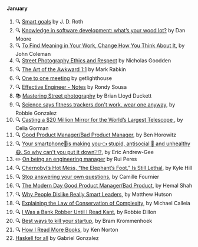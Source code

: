 
#### January

1. 🔍 [Smart goals](http://www.getrichslowly.org/2017/12/26/smart-goals/) by J. D. Roth
2. 🔍 [Knowledge in software development: what’s your wood lot?](http://www.mooreds.com/wordpress/archives/2592) by Dan Moore
3. 🔍 [To Find Meaning in Your Work, Change How You Think About It](https://hbr.org/2017/12/to-find-meaning-in-your-work-change-how-you-think-about-it), by John Coleman
4. 🔍 [Street Photography Ethics and Respect](https://petapixel.com/2016/07/16/street-photography-ethics-respect/) by  Nicholas Goodden
5. 🔍 [The Art of the Awkward 1:1](https://medium.com/@mrabkin/the-art-of-the-awkward-1-1-f4e1dcbd1c5c) by Mark Rabkin
6. 🔍 [One to one meeting](https://getlighthouse.com/blog/one-to-one-meeting) by getlighthouse
7. 🔍 [Effective Engineer - Notes](https://gist.github.com/rondy/af1dee1d28c02e9a225ae55da2674a6f) by Rondy Sousa
8. 📚 [Mastering Street photography](https://www.amazon.co.uk/Mastering-Street-Photography-Brian-Duckett/dp/1781452695) by Brian Lloyd Duckett
9. 🔍 [Science says fitness trackers don't work. wear one anyway](https://www.wired.com/story/science-says-fitness-trackers-dont-work-wear-one-anyway/), by Robbie Gonzalez
10. 🔍 [Casting a $20 Million Mirror for the World’s Largest Telescope
](https://spectrum.ieee.org/video/aerospace/astrophysics/casting-a-20-million-mirror-for-the-worlds-largest-telescope), by Celia Gorman
11. 🔍 [Good Product Manager/Bad Product Manager](https://a16z.com/2012/06/15/good-product-managerbad-product-manager/), by Ben Horowitz
12. 🔍 [Your smartphone📱is making you👈 stupid, antisocial 🙅 and unhealthy 😷. So why can't you put it down❔⁉️](https://www.theglobeandmail.com/technology/your-smartphone-is-making-you-stupid/article37511900/), by Eric Andrew-Gee
13. ✏️ [On being an engineering manager](http://codeplease.io/2018/01/15/on-being-an-engineering-manager/) by Rui Peres
14. 🔍 [Chernobyl’s Hot Mess, “the Elephant’s Foot,” Is Still Lethal](http://nautil.us/blog/chernobyls-hot-mess-the-elephants-foot-is-still-lethal), by Kyle Hill 
15. 🔍 [Stop answering your own questions](https://medium.com/@skamille/stop-answering-your-own-questions-52d39fe7d3e6), by Camille Fournier
16. 🔍 [The Modern Day Good Product Manager/Bad Product](https://medium.com/@hemal/the-modern-day-good-product-manager-bad-product-d5b537398e3a), by Hemal Shah
17. 🔍 [Why People Dislike Really Smart Leaders](https://www.scientificamerican.com/article/why-people-dislike-really-smart-leaders/), by  Matthew Hutson
18. 🔍 [Explaining the Law of Conservation of Complexity](http://www.humanist.co/blog/law-of-conservation-of-complexity/), by  Michael Calleia
19. 🔍 [I Was a Bank Robber Until I Read Kant](https://thewalrus.ca/i-was-a-bank-robber-until-i-read-kant/), by Robbie Dillon
20. 🔍 [Best ways to kill your startup](https://medium.com/swlh/best-ways-to-kill-your-startup-8604a1768a89), by Bram Krommenhoek
21. 🔍 [How I Read More Books](https://www.kennorton.com/newsletter/2017-02-22-bringing-the-donuts.html), by Ken Norton
22. [Haskell for all](http://www.haskellforall.com/2012/08/the-category-design-pattern.html) by Gabriel Gonzalez 
